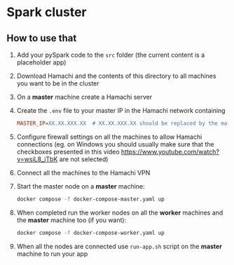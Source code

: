 # Spark cluster

## How to use that

1. Add your pySpark code to the `src` folder (the current content is a placeholder app)
2. Download Hamachi and the contents of this directory to all machines you want to be in the cluster
3. On a **master** machine create a Hamachi server
4. Create the `.env` file to your master IP in the Hamachi network containing
   ```ini
   MASTER_IP=XX.XX.XXX.XX  # XX.XX.XXX.XX should be replaced by the master ip
   ```
6. Configure firewall settings on all the machines to allow Hamachi connections (eg. on Windows you should usually make sure that the checkboxes presented in this video https://www.youtube.com/watch?v=wsiL8_iTbK are not selected)
7. Connect all the machines to the Hamachi VPN
8. Start the master node on a **master** machine:

    ```sh
    docker compose -f docker-compose-master.yaml up
    ```

9. When completed run the worker nodes on all the **worker** machines and the **master** machine too (if you want):

    ```sh
    docker compose -f docker-compose-worker.yaml up
    ```

10. When all the nodes are connected use `run-app.sh` script on the **master** machine to run your app
  
